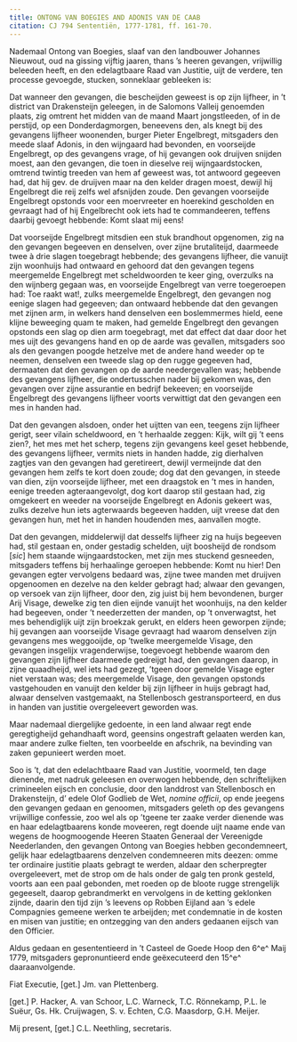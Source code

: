 ```yaml
---
title: ONTONG VAN BOEGIES AND ADONIS VAN DE CAAB
citation: CJ 794 Sententiën, 1777-1781, ff. 161-70.
---
```


Nademaal Ontong van Boegies, slaaf van den landbouwer Johannes Nieuwout, oud na gissing vijftig jaaren, thans ’s heeren gevangen, vrijwillig beleeden heeft, en den edelagtbaare Raad van Justitie, uijt de verdere, ten processe gevoegde, stucken, sonneklaar gebleeken is:

Dat wanneer den gevangen, die bescheijden geweest is op zijn lijfheer, in ’t district van Drakensteijn geleegen, in de Salomons Valleij genoemden plaats, zig omtrent het midden van de maand Maart jongstleeden, of in de perstijd, op een Donderdagmorgen, beneevens den, als knegt bij des gevangens lijfheer woonenden, burger Pieter Engelbregt, mitsgaders den meede slaaf Adonis, in den wijngaard had bevonden, en voorseijde Engelbregt, op des gevangens vrage, of hij gevangen ook druijven snijden moest, aan den gevangen, die toen in dieselve reij wijngaardstocken, omtrend twintig treeden van hem af geweest was, tot antwoord gegeeven had, dat hij gev. de druijven maar na den kelder dragen moest, dewijl hij Engelbregt die reij zelfs wel afsnijden zoude. Den gevangen voorseijde Engelbregt opstonds voor een moervreeter en hoerekind gescholden en gevraagt had of hij Engelbrecht ook iets had te commandeeren, teffens daarbij gevoegt hebbende: Komt slaat mij eens!

Dat voorseijde Engelbregt mitsdien een stuk brandhout opgenomen, zig na den gevangen begeeven en denselven, over zijne brutaliteijd, daarmeede twee à drie slagen toegebragt hebbende; des gevangens lijfheer, die vanuijt zijn woonhuijs had ontwaard en gehoord dat den gevangen tegens meergemelde Engelbregt met scheldwoorden te keer ging, overzulks na den wijnberg gegaan was, en voorseijde Engelbregt van verre toegeroepen had: Toe raakt wat!, zulks meergemelde Engelbregt, den gevangen nog eenige slagen had gegeeven; dan ontwaard hebbende dat den gevangen met zijnen arm, in welkers hand denselven een boslemmermes hield, eene klijne beweeging quam te maken, had gemelde Engelbregt den gevangen opstonds een slag op dien arm toegebragt, met dat effect dat daar door het mes uijt des gevangens hand en op de aarde was gevallen, mitsgaders soo als den gevangen poogde hetzelve met de andere hand weeder op te neemen, denselven een tweede slag op den rugge gegeeven had, dermaaten dat den gevangen op de aarde needergevallen was; hebbende des gevangens lijfheer, die ondertusschen nader bij gekomen was, den gevangen over zijne assurantie en bedrijf bekeeven; en voorseijde Engelbregt des gevangens lijfheer voorts verwittigt dat den gevangen een mes in handen had.

Dat den gevangen alsdoen, onder het uijtten van een, teegens zijn lijfheer gerigt, seer vilain scheldwoord, en ’t herhaalde zeggen: Kijk, wilt gij ’t eens zien?, het mes met het scherp, tegens zijn gevangens keel geset hebbende, des gevangens lijfheer, vermits niets in handen hadde, zig dierhalven zagtjes van den gevangen had geretireert, dewijl vermeijnde dat den gevangen hem zelfs te kort doen zoude; dog dat den gevangen, in steede van dien, zijn voorseijde lijfheer, met een draagstok en ’t mes in handen, eenige treeden agteraangevolgt, dog kort daarop stil gestaan had, zig omgekeert en weeder na voorseijde Engelbregt en Adonis gekeert was, zulks dezelve hun iets agterwaards begeeven hadden, uijt vreese dat den gevangen hun, met het in handen houdenden mes, aanvallen mogte.

Dat den gevangen, middelerwijl dat desselfs lijfheer zig na huijs begeeven had, stil gestaan en, onder gestadig schelden, uijt boosheijd de rondsom \[*sic*\] hem staande wijngaardstocken, met zijn mes stuckend gesneeden, mitsgaders teffens bij herhaalinge geroepen hebbende: Komt nu hier! Den gevangen egter vervolgens bedaard was, zijne twee manden met druijven opgenoomen en dezelve na den kelder gebragt had; alwaar den gevangen, op versoek van zijn lijfheer, door den, zig juist bij hem bevondenen, burger Arij Visage, dewelke zig ten dien eijnde vanuijt het woonhuijs, na den kelder had begeeven, onder ’t neederzetten der manden, op ’t onverwagtst, het mes behendiglijk uijt zijn broekzak gerukt, en elders heen geworpen zijnde; hij gevangen aan voorseijde Visage gevraagt had waarom denselven zijn gevangens mes weggooijde, op ’twelke meergemelde Visage, den gevangen insgelijx vragenderwijse, toegevoegt hebbende waarom den gevangen zijn lijfheer daarmeede gedreijgt had, den gevangen daarop, in zijne quaadheijd, wel iets had gezegt, ’tgeen door gemelde Visage egter niet verstaan was; des meergemelde Visage, den gevangen opstonds vastgehouden en vanuijt den kelder bij zijn lijfheer in huijs gebragt had, alwaar denselven vastgemaakt, na Stellenbosch gestransporteerd, en dus in handen van justitie overgeleevert geworden was.

Maar nademaal diergelijke gedoente, in een land alwaar regt ende geregtigheijd gehandhaaft word, geensins ongestraft gelaaten werden kan, maar andere zulke fielten, ten voorbeelde en afschrik, na bevinding van zaken gepunieert werden moet.

Soo is ’t, dat den edelachtbaare Raad van Justitie, voormeld, ten dage dienende, met nadruk geleesen en overwogen hebbende, den schriftelijken crimineelen eijsch en conclusie, door den landdrost van Stellenbosch en Drakensteijn, d’ edele Olof Godlieb de Wet, *nomine officii*, op ende jeegens den gevangen gedaan en genoomen, mitsgaders geleth op des gevangens vrijwillige confessie, zoo wel als op ’tgeene ter zaake verder dienende was en haar edelagtbaarens konde moveeren, regt doende uijt naame ende van wegens de hoogmoogende Heeren Staaten Generaal der Vereenigde Neederlanden, den gevangen Ontong van Boegies hebben gecondemneert, gelijk haar edelagtbaarens denzelven condemneeren mits deezen: omme ter ordinaire justitie plaats gebragt te werden, aldaar den scherpregter overgeleevert, met de strop om de hals onder de galg ten pronk gesteld, voorts aan een paal gebonden, met roeden op de bloote rugge strengelijk gegeeselt, daarop gebrandmerkt en vervolgens in de ketting geklonken zijnde, daarin den tijd zijn ’s leevens op Robben Eijland aan ’s edele Compagnies gemeene werken te arbeijden; met condemnatie in de kosten en misen van justitie; en ontzegging van den anders gedaanen eijsch van den Officier.

Aldus gedaan en gesententieerd in ’t Casteel de Goede Hoop den 6^e^ Maij 1779, mitsgaders gepronuntieerd ende geëxecuteerd den 15^e^ daaraanvolgende.

Fiat Executie, \[get.\] Jm. van Plettenberg.

\[get.\] P. Hacker, A. van Schoor, L.C. Warneck, T.C. Rönnekamp, P.L. le Suëur, Gs. Hk. Cruijwagen, S. v. Echten, C.G. Maasdorp, G.H. Meijer.

Mij present, \[get.\] C.L. Neethling, secretaris.
